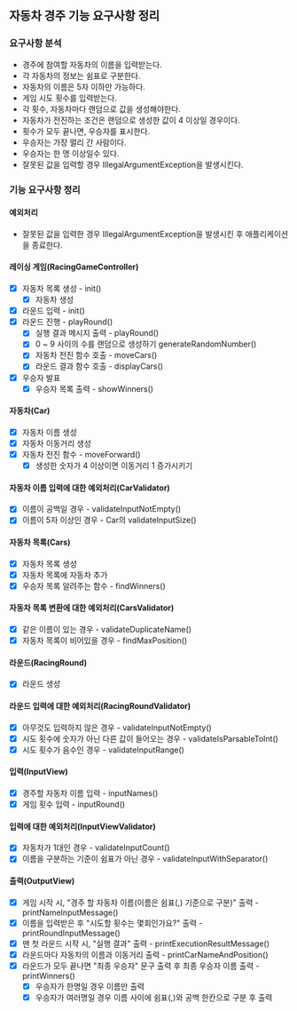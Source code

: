 ## 자동차 경주 기능 요구사항 정리
### 요구사항 분석
- 경주에 참여할 자동차의 이름을 입력받는다.
- 각 자동차의 정보는 쉼표로 구분한다.
- 자동차의 이름은 5자 이하만 가능하다.
- 게임 시도 횟수를 입력받는다.
- 각 횟수, 자동차마다 랜덤으로 값을 생성해야한다.
- 자동차가 전진하는 조건은 랜덤으로 생성한 값이 4 이상일 경우이다.
- 횟수가 모두 끝나면, 우승자를 표시한다.
- 우승자는 가장 멀리 간 사람이다.
- 우승자는 한 명 이상일수 있다.
- 잘못된 값을 입력할 경우 IllegalArgumentException을 발생시킨다.

### 기능 요구사항 정리
#### 예외처리
- 잘못된 값을 입력한 경우 IllegalArgumentException을 발생시킨 후 애플리케이션을 종료한다.
#### 레이싱 게임(RacingGameController)
- [x] 자동차 목록 생성 - init()
  - [x] 자동차 생성
- [x] 라운드 입력 - init()
- [x] 라운드 진행 - playRound()
  - [x] 실행 결과 메시지 출력 - playRound()
  - [x] 0 ~ 9 사이의 수를 랜덤으로 생성하기 generateRandomNumber()
  - [x] 자동차 전진 함수 호출 - moveCars()
  - [x] 라운드 결과 함수 호출 - displayCars()
- [x] 우승자 발표
  - [x] 우승자 목록 출력 - showWinners()
#### 자동차(Car)
- [x] 자동차 이름 생성
- [x] 자동차 이동거리 생성
- [x] 자동차 전진 함수 - moveForward()
  - [x] 생성한 숫자가 4 이상이면 이동거리 1 증가시키기 
#### 자동차 이름 입력에 대한 예외처리(CarValidator)
- [x] 이름이 공백일 경우 - validateInputNotEmpty()
- [x] 이름이 5자 이상인 경우 - Car의 validateInputSize()
#### 자동차 목록(Cars)
- [x] 자동차 목록 생성
- [x] 자동차 목록에 자동차 추가
- [x] 우승자 목록 알려주는 함수 - findWinners()
#### 자동차 목록 변환에 대한 예외처리(CarsValidator)
- [x] 같은 이름이 있는 경우 - validateDuplicateName()
- [x] 자동차 목록이 비어있을 경우 - findMaxPosition()
#### 라운드(RacingRound)
- [x] 라운드 생성
#### 라운드 입력에 대한 예외처리(RacingRoundValidator)
- [x] 아무것도 입력하지 않은 경우 - validateInputNotEmpty()
- [x] 시도 횟수에 숫자가 아닌 다른 값이 들어오는 경우 - validateIsParsableToInt()
- [x] 시도 횟수가 음수인 경우 - validateInputRange()
#### 입력(InputView)
- [x] 경주할 자동차 이름 입력 - inputNames()
- [x] 게임 횟수 입력 - inputRound()
#### 입력에 대한 예외처리(InputViewValidator)
- [x] 자동차가 1대인 경우 - validateInputCount()
- [x] 이름을 구분하는 기준이 쉼표가 아닌 경우 - validateInputWithSeparator()
#### 출력(OutputView)
- [x] 게임 시작 시, "경주 할 자동차 이름(이름은 쉼표(,) 기준으로 구분)" 출력 - printNameInputMessage()
- [x] 이름을 입력받은 후 "시도할 횟수는 몇회인가요?" 출력 - printRoundInputMessage()
- [x] 맨 첫 라운드 시작 시, "실행 결과" 출력 - printExecutionResultMessage()
- [x] 라운드마다 자동차의 이름과 이동거리 출력 - printCarNameAndPosition()
- [x] 라운드가 모두 끝나면 "최종 우승자" 문구 출력 후 최종 우승자 이름 출력 - printWinners()
  - [x] 우승자가 한명일 경우 이름만 출력
  - [x] 우승자가 여러명일 경우 이름 사이에 쉼표(,)와 공백 한칸으로 구분 후 출력